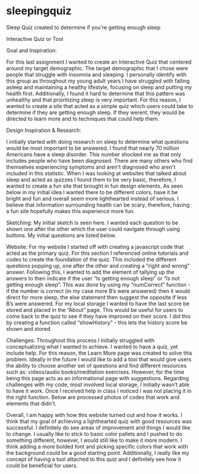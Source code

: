 # sleepingquiz
Sleep Quiz created to determine if you're getting enough sleep

Interactive Quiz or Tool 

Goal and Inspiration: 

For this last assignment I wanted to create an Interactive Quiz that centered around my target demographic. The target demographic that I chose were people that struggle with insomnia and sleeping. I personally identify with this group as throughout my young adult years I have struggled with falling asleep and maintaining a healthy lifestyle,  focusing on sleep and putting my health first. Additionally, I found it hard to determine that this pattern was unhealthy and that prioritizing sleep is very important. For this reason, I wanted to create a site that acted as a simple quiz which users could take to determine if they are getting enough sleep. If they werent, they would be directed to learn more and to techniques that could help them. 

Design Inspiration & Research: 

I initially started with doing research on sleep to determine what questions would be most important to be answered. I found that nearly 70 million Americans have a sleep disorder. This number shocked me as that only includes people who have been diagnosed. There are many others who find themselves experiencing symptoms and aren't diagnosed who aren't included in this statistic. When I was looking at websites that talked about sleep and acted as quizzes I found them to be very basic, therefore, I wanted to create a fun site that brought in fun design elements. As seen below in my initial idea I wanted there to be different colors, have it be bright and fun and overall seem more lighthearted instead of serious. I believe that information surrounding health can be scary, therefore, having a fun site hopefully makes this experience more fun. 

Sketching: 
My initial sketch is seen here. I wanted each question to be shown one after the other which the user could navigate through using buttons. My initial questions are listed below. 

Website: 
For my website I started off with creating a javascript code that acted as the primary quiz. For this section I referenced online tutorials and codes to create the foundation of the quiz. This included the different questions popping up, one after the other and creating a “right and wrong” answer. Following this, I wanted to add the element of tallying up the answers to then indicate if the user “Is getting enough sleep” or “Is not getting enough sleep”. This was done by using my “numCorrect” function - if the number is correct (in my case more B’s were answered) then it would direct for more sleep, the else statement then suggest the opposite if less B’s were answered. For my local storage I wanted to have the last score be stored and placed in the “About” page. This would be useful for users to come back to the quiz to see if they have improved on their score. I did this by creating a function called “showHistory” - this lets the history score be shown and stored. 

Challenges: 
Throughout this process I initially struggled with conceptualizing what I wanted to achieve. I wanted to have a quiz, yet include help. For this reason, the Learn More page was created to solve this problem. Ideally in the future I would like to add a tool that would give users the ability to choose another set of questions and find different resources such as: videos/audio books/meditation exercises. However, for the time being this page acts as an informational page with suggestions. Regarding challenges with my code, most involved local storage, I initially wasn’t able to have it work. Once I received help in class I noticed I was not placing it in the right function. Below are processed photos of codes that work and elements that didn't. 

Overall, I am happy with how this website turned out and how it works. I think that my goal of achieving a lighthearted quiz with good resources was successful. I definitely do see areas of improvement and things I would like to change. I usually like to stick to basic color pallets and I pushed to do something different, however, I would still like to make it more modern. I think adding a more bolded font and picking specific colors that work with the background could be a good starting point. Additionally, I really like my concept of having a tool attached to this quiz and I definitely see how it could be beneficial for users. 
